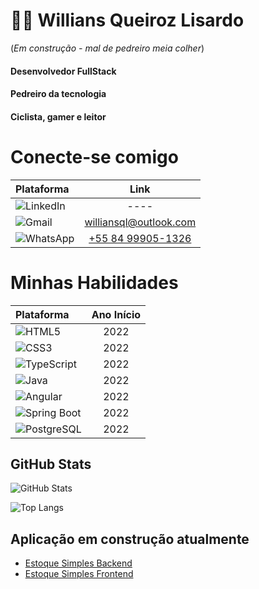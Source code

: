 # 👋🏻 Willians Queiroz Lisardo
(*Em construção - mal de pedreiro meia colher*)


#### Desenvolvedor FullStack 
#### Pedreiro da tecnologia 
#### Ciclista, gamer e leitor


# Conecte-se comigo

| Plataforma | Link |
| :-------- | :--: |
| ![LinkedIn](https://img.shields.io/badge/-LinkedIn-0077B5?style=flat&logo=linkedin&logoColor=white) | ---- | 
| ![Gmail](https://img.shields.io/badge/-Gmail-D14836?style=flat&logo=gmail&logoColor=white) | williansql@outlook.com |
| ![WhatsApp](https://img.shields.io/badge/-WhatsApp-25D366?style=flat&logo=whatsapp&logoColor=white) | [+55 84 99905-1326](https://api.whatsapp.com/send?phone=5584999051326&text=Ol%C3%A1,%20) |

# Minhas Habilidades

| Plataforma | Ano Início |
| :-------- | :--: |
| ![HTML5](https://img.shields.io/badge/-HTML5-E34F26?style=flat&logo=html5&logoColor=white) | 2022 |  
| ![CSS3](https://img.shields.io/badge/-CSS3-1572B6?style=flat&logo=css3&logoColor=white) | 2022 |
| ![TypeScript](https://img.shields.io/badge/-TypeScript-3178C6?style=flat&logo=typescript&logoColor=white) | 2022 |
| ![Java](https://img.shields.io/badge/-Java-007396?style=flat&logo=java&logoColor=white) | 2022 |
| ![Angular](https://img.shields.io/badge/-Angular-DD0031?style=flat&logo=angular&logoColor=white) | 2022 |
| ![Spring Boot](https://img.shields.io/badge/-Spring_Boot-6DB33F?style=flat&logo=spring-boot&logoColor=white) | 2022 |
| ![PostgreSQL](https://img.shields.io/badge/-PostgreSQL-336791?style=flat&logo=postgresql&logoColor=white) | 2022 |

## GitHub Stats

![GitHub Stats](https://github-readme-stats.vercel.app/api?username=williansql&show_icons=true&hide_title=false&count_private=true&theme=dark&title_color=EBC400&text_color=848EE9&icon_color=EB36A1)

![Top Langs](https://github-readme-stats.vercel.app/api/top-langs/?username=williansql&layout=compact&theme=dark)

## Aplicação em construção atualmente

- [Estoque Simples Backend](https://github.com/williansql/estoque-simples-backend)
- [Estoque Simples Frontend](https://github.com/williansql/estoque-simples-frontend)
